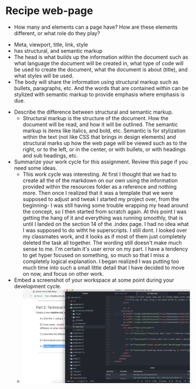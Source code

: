 # Recipe web-page

*  How many <head> and <body> elements can a page have? How are these elements different, or what role do they play?
  - <head> Meta, viewport, title, link, style
  - <body> has structural, and semantic markup
  - The head is what builds up the information within the document such as what language the document will be created in, what type of code will be used to create the document, what the document is about (title), and what styles will be used.
  - The body will share the information using structural markup such as bullets, paragraphs, etc. And the words that are contained within can be stylized with semantic markup to provide emphasis where emphasis is due.
* Describe the difference between structural and semantic markup.
  - Structural markup is the structure of the document. How the document will be read, and how it will be outlined. The semantic markup is items like italics, and bold, etc. Semantic is for stylization within the text (not like CSS that brings in design elements) and structural marks up how the web page will be viewed such as to the right, or to the left, or in the center, or with bullets, or with headings and sub headings, etc.
* Summarize your work cycle for this assignment. Review this page if you need some ideas.
  - This work cycle was interesting. At first I thought that we had to create all the of the markdown on our own using the information provided within the resources folder as a reference and nothing more. Then once I realized that it was a template that we were supposed to adjust and tweak I started my project over, from the beginning- I was still having some trouble wrapping my head around the concept, so I then started from scratch again. At this point I was getting the hang of it and everything was running smoothly, that is until I landed on the section 14 of the .index page. I had no idea what I was supposed to do witht he superscripts. I still dont. I looked over my classmates work, and it looks as if most of them just completely deleted the task all together. The wording still doesn't make much sense to me. I'm certain it's user error on my part. I have a tendency to get hyper focused on something, so much so that I miss a completely logical explanation. I began realized I was putting too much time into such a small little detail that I have decided to move on now, and focus on other work.
* Embed a screenshot of your workspace at some point during your development cycle.
  - ![Screenshot of Assignment 3](./images/assignment3screenshot.png)

